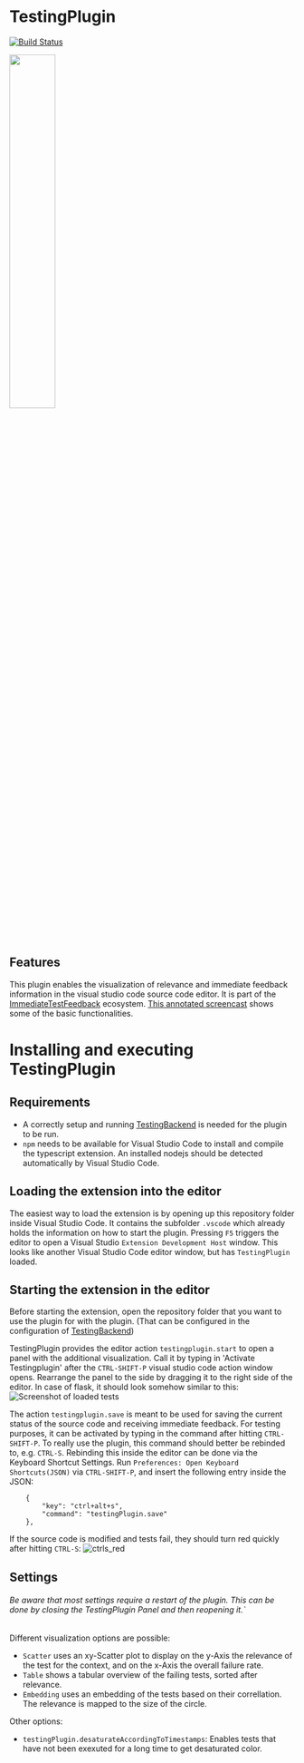 # TestingPlugin 
[![Build Status](https://dev.azure.com/domeier/TestingPlugin/_apis/build/status/XPerianer.TestingPlugin?branchName=main)](https://dev.azure.com/domeier/TestingPlugin/_build/latest?definitionId=1&branchName=main)

<img src="https://user-images.githubusercontent.com/5360508/109419414-a1847080-79cd-11eb-8160-c3a9dc72c8d6.png" width="40%">


## Features

This plugin enables the visualization of relevance and immediate feedback information in the visual studio code source code editor.
It is part of the [ImmediateTestFeedback](https://github.com/XPerianer/ImmediateTestFeedback) ecosystem.
[This annotated screencast](https://vimeo.com/512282859/04ed6920bd) shows some of the basic functionalities.

# Installing and executing TestingPlugin
## Requirements

* A correctly setup and running [TestingBackend](https://github.com/XPerianer/TestingBackend) is needed for the plugin to be run.
* `npm` needs to be available for Visual Studio Code to install and compile the typescript extension.
    An installed nodejs should be detected automatically by Visual Studio Code.


## Loading the extension into the editor

The easiest way to load the extension is by opening up this repository folder inside Visual Studio Code. It contains the subfolder `.vscode` which already holds the information on how to start the plugin. Pressing `F5` triggers the editor to open a Visual Studio `Extension Development Host` window. This looks like another Visual Studio Code editor window, but has `TestingPlugin` loaded.

## Starting the extension in the editor

Before starting the extension, open the repository folder that you want to use the plugin for with the plugin. (That can be configured in the configuration of [TestingBackend](https://github.com/XPerianer/TestingBackend))

TestingPlugin provides the editor action `testingplugin.start` to open a panel with the additional visualization.
Call it by typing in 'Activate Testingplugin' after the `CTRL-SHIFT-P` visual studio code action window opens.
Rearrange the panel to the side by dragging it to the right side of the editor.
In case of flask, it should look somehow similar to this:
![Screenshot of loaded tests](https://user-images.githubusercontent.com/5360508/109419414-a1847080-79cd-11eb-8160-c3a9dc72c8d6.png)

The action `testingplugin.save` is meant to be used for saving the current status of the source code and receiving immediate feedback.
For testing purposes, it can be activated by typing in the command after hitting `CTRL-SHIFT-P`.
To really use the plugin, this command should better be rebinded to, e.g. `CTRL-S`.
Rebinding this inside the editor can be done via the Keyboard Shortcut Settings.
Run `Preferences: Open Keyboard Shortcuts(JSON)` via `CTRL-SHIFT-P`, and insert the following entry inside the JSON:
```
    {
        "key": "ctrl+alt+s",
        "command": "testingPlugin.save"
    },
```
If the source code is modified and tests fail, they should turn red quickly after hitting `CTRL-S`:
![ctrls_red](https://user-images.githubusercontent.com/5360508/109419674-e361e680-79ce-11eb-8500-c593ee2c454d.png)

## Settings

###### Be aware that most settings require a restart of the plugin. This can be done by closing the TestingPlugin Panel and then reopening it.`

Different visualization options are possible:
* `Scatter` uses an xy-Scatter plot to display on the y-Axis the relevance of the test for the context, and on the x-Axis the overall failure rate.
* `Table` shows a tabular overview of the failing tests, sorted after relevance.
* `Embedding` uses an embedding of the tests based on their correllation. The relevance is mapped to the size of the circle.

Other options:
* `testingPlugin.desaturateAccordingToTimestamps`: Enables tests that have not been exexuted for a long time to get desaturated color.

